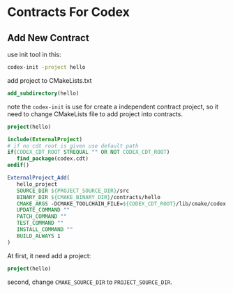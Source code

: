 # Contracts For Codex

## Add New Contract

use init tool in this:

```bash
codex-init -project hello
```

add project to CMakeLists.txt

```cmake
add_subdirectory(hello)
```

note the `codex-init` is use for create a independent contract project,
so it need to change CMakeLists file to add project into contracts.

```cmake
project(hello)

include(ExternalProject)
# if no cdt root is given use default path
if(CODEX_CDT_ROOT STREQUAL "" OR NOT CODEX_CDT_ROOT)
   find_package(codex.cdt)
endif()

ExternalProject_Add(
   hello_project
   SOURCE_DIR ${PROJECT_SOURCE_DIR}/src
   BINARY_DIR ${CMAKE_BINARY_DIR}/contracts/hello
   CMAKE_ARGS -DCMAKE_TOOLCHAIN_FILE=${CODEX_CDT_ROOT}/lib/cmake/codex.cdt/EosioWasmToolchain.cmake
   UPDATE_COMMAND ""
   PATCH_COMMAND ""
   TEST_COMMAND ""
   INSTALL_COMMAND ""
   BUILD_ALWAYS 1
)
```

At first, it need add a project:

```cmake
project(hello)
```

second, change `CMAKE_SOURCE_DIR` to `PROJECT_SOURCE_DIR`.
